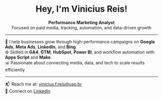 <h1 align="center">Hey, I'm Vinicius Reis!</h1>

<p align="center">
  <b>Performance Marketing Analyst</b><br/>
  Focused on paid media, tracking, automation, and data-driven growth
</p>

---

🎯 I help businesses grow through high-performance campaigns on **Google Ads**, **Meta Ads**, **LinkedIn**, and **Bing**  
⚙️ Skilled in **GA4**, **GTM**, **HubSpot**, **Power BI**, and workflow automation with **Apps Script** and **Make**  
📊 Passionate about connecting media, data, and tech to scale results efficiently

---

📬 Reach me at: [vinicius.f.reis@usp.br](mailto:vinicius.f.reis@usp.br)  
🔗 Connect on [LinkedIn](https://www.linkedin.com/in/viniciusfreis)
